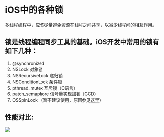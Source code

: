 # iOS中的各种锁
多线程编程中，应该尽量避免资源在线程之间共享，以减少线程间的相互作用。
## 锁是线程编程同步工具的基础。iOS开发中常用的锁有如下几种：
 1. @synchronized
 2. NSLock 对象锁
 3. NSRecursiveLock 递归锁
 4. NSConditionLock 条件锁
 5. pthread_mutex 互斥锁（C语言）
 6. patch_semaphore 信号量实现加锁（GCD）
 7. OSSpinLock （暂不建议使用，原因参见[这里](https://blog.ibireme.com/2016/01/16/spinlock_is_unsafe_in_ios/)）

## 性能对比:
 
![](https://upload-images.jianshu.io/upload_images/2208956-4a024a1c6c6214db.png?imageMogr2/auto-orient/strip|imageView2/2/format/webp)
 